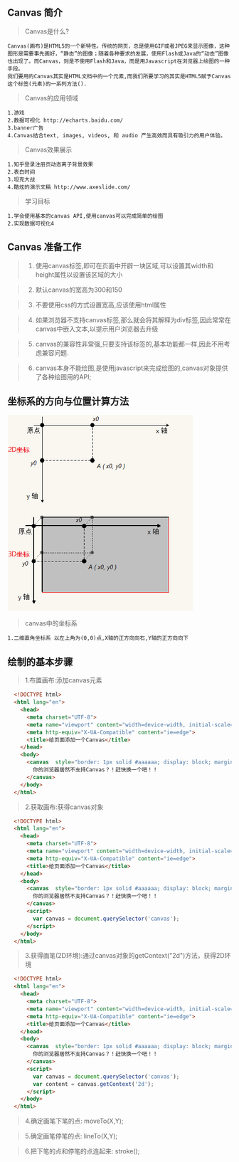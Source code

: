 ## Canvas 简介

  > Canvas是什么?

    Canvas(画布)是HTML5的一个新特性。传统的网页，总是使用GIF或者JPEG来显示图像，这种图形是需要事先画好，“静态”的图像；随着各种要求的发展，使用Flash或Java的“动态”图像也出现了。而Canvas，则是不使用Flash和Java，而是用Javascript在浏览器上绘图的一种手段。
    我们要用的Canvas其实是HTML文档中的一个元素,而我们所要学习的其实是HTML5赋予Canvas这个标签(元素)的一系列方法().

  > Canvas的应用领域

    1.游戏  
    2.数据可视化 http://echarts.baidu.com/
    3.banner广告 
    4.Canvas结合text, images, videos, 和 audio 产生高效而具有吸引力的用户体验。

  > Canvas效果展示

    1.知乎登录注册页动态离子背景效果
    2.表白时间
    3.坦克大战
    4.酷炫的演示文稿 http://www.axeslide.com/

  > 学习目标

    1.学会使用基本的canvas API,使用canvas可以完成简单的绘图
    2.实现数据可视化4
## Canvas 准备工作
  > 1. 使用canvas标签,即可在页面中开辟一块区域,可以设置其width和height属性以设置该区域的大小

  > 2. 默认canvas的宽高为300和150

  > 3. 不要使用css的方式设置宽高,应该使用html属性

  > 4. 如果浏览器不支持canvas标签,那么就会将其解释为div标签,因此常常在canvas中嵌入文本,以提示用户浏览器去升级

  > 5. canvas的兼容性非常强,只要支持该标签的,基本功能都一样,因此不用考虑兼容问题.

  > 6. canvas本身不能绘图,是使用javascript来完成绘图的,canvas对象提供了各种绘图用的API;
## 坐标系的方向与位置计算方法
  ![坐标系图](./images/coords.png)

  > canvas中的坐标系

    1.二维直角坐标系 以左上角为(0,0)点,X轴的正方向向右,Y轴的正方向向下
## 绘制的基本步骤
  > 1.布置画布:添加canvas元素

  ```html
    <!DOCTYPE html>
    <html lang="en">
      <head>
        <meta charset="UTF-8">
        <meta name="viewport" content="width=device-width, initial-scale=1.0">
        <meta http-equiv="X-UA-Compatible" content="ie=edge">
        <title>给页面添加一个Canvas</title>
      </head>
      <body>
        <canvas  style="border: 1px solid #aaaaaa; display: block; margin: 50px auto;" width="600" height="600">
          你的浏览器居然不支持Canvas？！赶快换一个吧！！
        </canvas>
      </body>
    </html>
  ```
  > 2.获取画布:获得canvas对象

  ```html
    <!DOCTYPE html>
    <html lang="en">
      <head>
        <meta charset="UTF-8">
        <meta name="viewport" content="width=device-width, initial-scale=1.0">
        <meta http-equiv="X-UA-Compatible" content="ie=edge">
        <title>给页面添加一个Canvas</title>
      </head>
      <body>
        <canvas  style="border: 1px solid #aaaaaa; display: block; margin: 50px auto;" width="800" height="600">
          你的浏览器居然不支持Canvas？！赶快换一个吧！！
        </canvas>
        <script>
          var canvas = document.querySelector('canvas');
        </script>
      </body>
    </html>
  ```
  > 3.获得画笔(2D环境):通过canvas对象的getContext("2d")方法，获得2D环境

  ```html
    <!DOCTYPE html>
    <html lang="en">
      <head>
        <meta charset="UTF-8">
        <meta name="viewport" content="width=device-width, initial-scale=1.0">
        <meta http-equiv="X-UA-Compatible" content="ie=edge">
        <title>给页面添加一个Canvas</title>
      </head>
      <body>
        <canvas  style="border: 1px solid #aaaaaa; display: block; margin: 50px auto;" width="800" height="600">
          你的浏览器居然不支持Canvas？！赶快换一个吧！！
        </canvas>
        <script>
          var canvas = document.querySelector('canvas');
          var content = canvas.getContext('2d');
        </script>
      </body>
    </html>
  ```  
  > 4.确定画笔下笔的点: moveTo(X,Y);

  > 5.确定画笔停笔的点: lineTo(X,Y);

  > 6.把下笔的点和停笔的点连起来: stroke(); 
## 